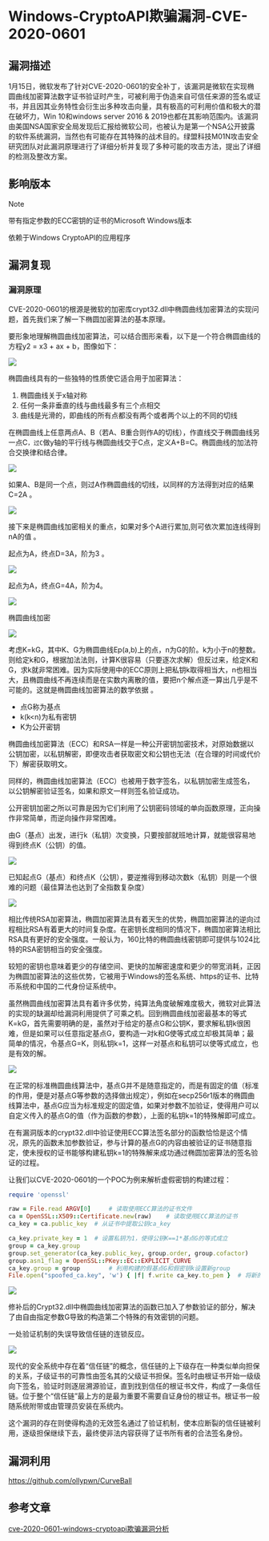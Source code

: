 # Windows-CryptoAPI欺骗漏洞-CVE-2020-0601

## 漏洞描述

1月15日，微软发布了针对CVE-2020-0601的安全补丁，该漏洞是微软在实现椭圆曲线加密算法数字证书验证时产生，可被利用于伪造来自可信任来源的签名或证书，并且因其业务特性会衍生出多种攻击向量，具有极高的可利用价值和极大的潜在破坏力，Win 10和windows server 2016 & 2019也都在其影响范围内。该漏洞由美国NSA国家安全局发现后汇报给微软公司，也被认为是第一个NSA公开披露的软件系统漏洞，当然也有可能存在其特殊的战术目的。绿盟科技M01N攻击安全研究团队对此漏洞原理进行了详细分析并复现了多种可能的攻击方法，提出了详细的检测及整改方案。

## 影响版本

> [!NOTE]
>
> 带有指定参数的ECC密钥的证书的Microsoft Windows版本
>
> 依赖于Windows CryptoAPI的应用程序

## 漏洞复现

### 漏洞原理

CVE-2020-0601的根源是微软的加密库crypt32.dll中椭圆曲线加密算法的实现问题，首先我们来了解一下椭圆加密算法的基本原理。

要形象地理解椭圆曲线加密算法，可以结合图形来看，以下是一个符合椭圆曲线的方程y2 = x3 + ax + b，图像如下：

![](Windows-CryptoAPI欺骗漏洞-CVE-2020-0601.assets/16273630106977978.jpg)

椭圆曲线具有的一些独特的性质使它适合用于加密算法：

1. 椭圆曲线关于x轴对称
2. 任何一条非垂直的线与曲线最多有三个点相交
3. 曲线是光滑的，即曲线的所有点都没有两个或者两个以上的不同的切线

在椭圆曲线上任意两点A、B（若A、B重合则作A的切线），作直线交于椭圆曲线另一点C`，过C`做y轴的平行线与椭圆曲线交于C点，定义A+B=C。椭圆曲线的加法符合交换律和结合律。

![](Windows-CryptoAPI欺骗漏洞-CVE-2020-0601.assets/16273630108713799.jpg)

如果A、B是同一个点，则过A作椭圆曲线的切线，以同样的方法得到对应的结果 C=2A 。

![](Windows-CryptoAPI欺骗漏洞-CVE-2020-0601.assets/1627363011043988.jpg)

接下来是椭圆曲线加密相关的重点，如果对多个A进行累加,则可依次累加连线得到nA的值 。

起点为A，终点D=3A，阶为3 。

![](Windows-CryptoAPI欺骗漏洞-CVE-2020-0601.assets/162736301120777.jpg)

起点为A，终点G=4A，阶为4。

![](Windows-CryptoAPI欺骗漏洞-CVE-2020-0601.assets/1627363011387475.jpg)

椭圆曲线加密

![](Windows-CryptoAPI欺骗漏洞-CVE-2020-0601.assets/1627363011546276.jpg)

考虑K=kG，其中K、G为椭圆曲线Ep(a,b)上的点，n为G的阶。k为小于n的整数。则给定k和G，根据加法法则，计算K很容易（只要逐次求解）但反过来，给定K和G，求k就非常困难。因为实际使用中的ECC原则上把私钥k取得相当大，n也相当大，且椭圆曲线不再连续而是在实数内离散的值，要把n个解点逐一算出几乎是不可能的。这就是椭圆曲线加密算法的数学依据 。

- 点G称为基点
- k(k<n)为私有密钥
- K为公开密钥

椭圆曲线加密算法（ECC）和RSA一样是一种公开密钥加密技术，对原始数据以公钥加密，以私钥解密，即便攻击者获取密文和公钥也无法（在合理的时间或代价下）解密获取明文。

同样的，椭圆曲线加密算法（ECC）也被用于数字签名，以私钥加密生成签名，以公钥解密验证签名，如果和原文一样则签名验证成功。

公开密钥加密之所以可靠是因为它们利用了公钥密码领域的单向函数原理，正向操作非常简单，而逆向操作非常困难。

由G（基点）出发，进行k（私钥）次变换，只要按部就班地计算，就能很容易地得到终点K（公钥）的值。

![](Windows-CryptoAPI欺骗漏洞-CVE-2020-0601.assets/1627363011780373.jpg)

已知起点G（基点）和终点K（公钥），要逆推得到移动次数k（私钥）则是一个很难的问题（最佳算法也达到了全指数复杂度）

![](Windows-CryptoAPI欺骗漏洞-CVE-2020-0601.assets/16273630119545112.jpg)

相比传统RSA加密算法，椭圆加密算法具有着天生的优势，椭圆加密算法的逆向过程相比RSA有着更大的时间复杂度。在密钥长度相同的情况下，椭圆加密算法相比RSA具有更好的安全强度。一般认为，160比特的椭圆曲线密钥即可提供与1024比特的RSA密钥相当的安全强度。

较短的密钥也意味着更少的存储空间、更快的加解密速度和更少的带宽消耗，正因为椭圆加密算法的这些优势，它被用于Windows的签名系统、https的证书、比特币系统和中国的二代身份证系统中。

虽然椭圆曲线加密算法具有着许多优势，纯算法角度破解难度极大，微软对此算法的实现的缺漏却给漏洞利用提供了可乘之机。回到椭圆曲线加密最基本的等式 K=kG，首先需要明确的是，虽然对于给定的基点G和公钥K，要求解私钥k很困难，但是如果可以任意指定基点G，要构造一对k和G使等式成立却极其简单；最简单的情况，令基点G=K，则私钥k=1，这样一对基点和私钥可以使等式成立，也是有效的解。

![](Windows-CryptoAPI欺骗漏洞-CVE-2020-0601.assets/1627363012057651.jpg)

在正常的标准椭圆曲线算法中，基点G并不是随意指定的，而是有固定的值（标准的作用，便是对基点G等参数的选择做出规定），例如在secp256r1版本的椭圆曲线算法中，基点G应当为标准规定的固定值，如果对参数不加验证，使得用户可以自定义传入的基点G的值（作为函数的参数），上面的私钥k=1的特殊解即可成立。

在有漏洞版本的crypt32.dll中验证使用ECC算法签名部分的函数恰恰是这个情况，原先的函数未加参数验证，参与计算的基点G的内容由被验证的证书随意指定，使未授权的证书能够构建私钥k=1的特殊解来成功通过椭圆加密算法的签名验证的过程。

让我们以CVE-2020-0601的一个POC为例来解析虚假密钥的构建过程：

```ruby
require 'openssl'

raw = File.read ARGV[0] 	# 读取使用ECC算法的证书文件
ca = OpenSSL::X509::Certificate.new(raw) 	# 读取使用ECC算法的证书
ca_key = ca.public_key 	# 从证书中提取公钥ca_key

ca_key.private_key = 1 	# 设置私钥为1，使得公钥K==1*基点G的等式成立
group = ca_key.group 
group.set_generator(ca_key.public_key, group.order, group.cofactor)
group.asn1_flag = OpenSSL::PKey::EC::EXPLICIT_CURVE
ca_key.group = group 		# 利用构建的假基点G和假密钥k设置新group
File.open("spoofed_ca.key", 'w') { |f| f.write ca_key.to_pem } 	# 将新的group写入文件
```

![](Windows-CryptoAPI欺骗漏洞-CVE-2020-0601.assets/16273630123320792.jpg)

修补后的Crypt32.dll中椭圆曲线加密算法的函数已加入了参数验证的部分，解决了由自由指定参数G导致的构造第二个特殊的有效密钥的问题。

一处验证机制的失误导致信任链的连锁反应。

![](Windows-CryptoAPI欺骗漏洞-CVE-2020-0601.assets/16273630125754921.jpg)

现代的安全系统中存在着“信任链”的概念，信任链的上下级存在一种类似单向担保的关系，子级证书的可靠性由签名其的父级证书担保。签名时由根证书开始一级级向下签名，验证时则逐层溯源验证，直到找到信任的根证书文件，构成了一条信任链。位于整个“信任链”最上方的是最为重要不需要自证身份的根证书。根证书一般随系统附带或由管理员安装在系统内。

这个漏洞的存在则使得构造的无效签名通过了验证机制，使本应断裂的信任链被利用，逐级担保继续下去，最终使非法内容获得了证书所有者的合法签名身份。

## 漏洞利用

https://github.com/ollypwn/CurveBall

## 参考文章

[cve-2020-0601-windows-cryptoapi欺骗漏洞分析](http://blog.nsfocus.net/cve-2020-0601-windows-cryptoapi%E6%AC%BA%E9%AA%97%E6%BC%8F%E6%B4%9E%E5%88%86%E6%9E%90/)